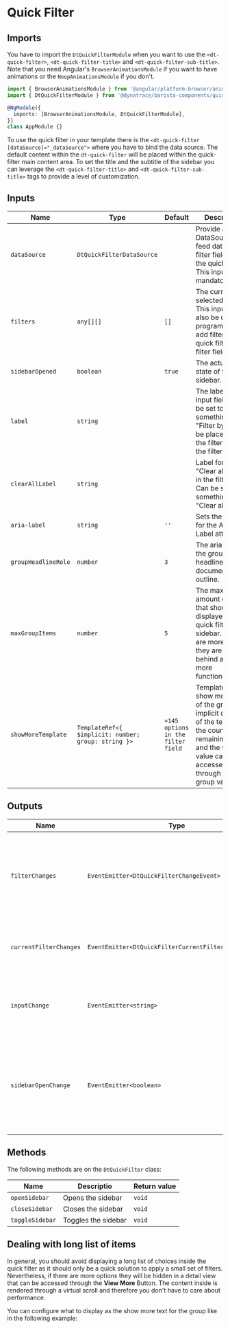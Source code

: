 # Quick Filter

<ba-ux-snippet name="quick-filter-intro"></ba-ux-snippet>

<ba-live-example name="DtExampleQuickFilterDefault" fullwidth></ba-live-example>

## Imports

You have to import the `DtQuickFilterModule` when you want to use the
`<dt-quick-filter>`, `<dt-quick-filter-title>` and
`<dt-quick-filter-sub-title>`. Note that you need Angular's
`BrowserAnimationsModule` if you want to have animations or the
`NoopAnimationsModule` if you don't.

```typescript
import { BrowserAnimationsModule } from '@angular/platform-browser/animations';
import { DtQuickFilterModule } from '@dynatrace/barista-components/quick-filter';

@NgModule({
  imports: [BrowserAnimationsModule, DtQuickFilterModule],
})
class AppModule {}
```

To use the quick filter in your template there is the
`<dt-quick-filter [dataSource]="_dataSource">` where you have to bind the data
source. The default content within the `dt-quick-filter` will be placed within
the quick-filter main content area. To set the title and the subtitle of the
sidebar you can leverage the `<dt-quick-filter-title>` and
`<dt-quick-filter-sub-title>` tags to provide a level of customization.

## Inputs

| Name                | Type                                                | Default                            | Description                                                                                                                                                                          |
| ------------------- | --------------------------------------------------- | ---------------------------------- | ------------------------------------------------------------------------------------------------------------------------------------------------------------------------------------ |
| `dataSource`        | `DtQuickFilterDataSource`                           |                                    | Provide a DataSource to feed data to the filter field and the quick filter. This input is mandatory.                                                                                 |
| `filters`           | `any[][]`                                           | `[]`                               | The currently selected filters. This input can also be used to programmatically add filters to the quick filter and filter field.                                                    |
| `sidebarOpened`     | `boolean`                                           | `true`                             | The actual open state of the sidebar.                                                                                                                                                |
| `label`             | `string`                                            |                                    | The label for the input field. Can be set to something like "Filter by". Will be placed next to the filter icon in the filter field                                                  |
| `clearAllLabel`     | `string`                                            |                                    | Label for the "Clear all" button in the filter field. Can be set to something like "Clear all".                                                                                      |
| `aria-label`        | `string`                                            | `''`                               | Sets the value for the Aria-Label attribute.                                                                                                                                         |
| `groupHeadlineRole` | `number`                                            | `3`                                | The aria-level of the group headlines for the document outline.                                                                                                                      |
| `maxGroupItems`     | `number`                                            | `5`                                | The maximum amount of items that should be displayed in the quick filter sidebar. If there are more, then they are hidden behind a show more functionality                           |
| `showMoreTemplate`  | `TemplateRef<{ $implicit: number; group: string }>` | `+145 options in the filter field` | Template for the show more text of the group. The implicit context of the template is the count of the remaining items and the view value can be accessed through the group variable |

## Outputs

| Name                   | Type                                                  | Description                                                                                                            |
| ---------------------- | ----------------------------------------------------- | ---------------------------------------------------------------------------------------------------------------------- |
| `filterChanges`        | `EventEmitter<DtQuickFilterChangeEvent>`              | Event emitted when filters have been updated by user interaction. Wont be triggered by programmatic changes            |
| `currentFilterChanges` | `EventEmitter<DtQuickFilterCurrentFilterChangeEvent>` | Event emitted when filters in the filter field of the quick filter are edited.                                         |
| `inputChange`          | `EventEmitter<string>`                                | Event emitted when the input value in the filter field of the quick filter changes.                                    |
| `sidebarOpenChange`    | `EventEmitter<boolean>`                               | Emits when the sidebar open state changes. Emits a boolean value for the open sate _(true for open, false for close)_. |

## Methods

The following methods are on the `DtQuickFilter` class:

| Name            | Descriptio          | Return value |
| --------------- | ------------------- | ------------ |
| `openSidebar`   | Opens the sidebar   | `void`       |
| `closeSidebar`  | Closes the sidebar  | `void`       |
| `toggleSidebar` | Toggles the sidebar | `void`       |

## Dealing with long list of items

In general, you should avoid displaying a long list of choices inside the quick
filter as it should only be a quick solution to apply a small set of filters.
Nevertheless, if there are more options they will be hidden in a detail view
that can be accessed through the **View More** Button. The content inside is
rendered through a virtual scroll and therefore you don't have to care about
performance.

You can configure what to display as the show more text for the group like in
the following example:

<ba-live-example name="DtExampleQuickFilterCustomShowMore" fullwidth></ba-live-example>
